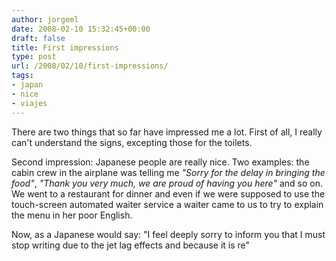 ```yaml
---
author: jorgeml
date: 2008-02-10 15:32:45+00:00
draft: false
title: First impressions
type: post
url: /2008/02/10/first-impressions/
tags:
- japan
- nice
- viajes
---
```


There are two things that so far have impressed me a lot. First of all, I really can't understand the signs, excepting those for the toilets.

Second impression: Japanese people are really nice. Two examples: the cabin crew in the airplane was telling me _"Sorry for the delay in bringing the food"_, _"Thank you very much, we are proud of having you here"_ and so on. We went to a restaurant for dinner and even if we were supposed to use the touch-screen automated waiter service a waiter came to us to try to explain the menu in her poor English.

Now, as a Japanese would say: "I feel deeply sorry to inform you that I must stop writing due to the jet lag effects and because it is re"
